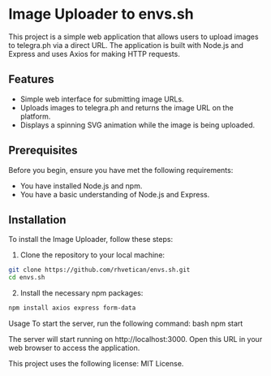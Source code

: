 # Image Uploader to envs.sh

This project is a simple web application that allows users to upload images to telegra.ph via a direct URL. The application is built with Node.js and Express and uses Axios for making HTTP requests.

## Features

- Simple web interface for submitting image URLs.
- Uploads images to telegra.ph and returns the image URL on the platform.
- Displays a spinning SVG animation while the image is being uploaded.

## Prerequisites

Before you begin, ensure you have met the following requirements:

- You have installed Node.js and npm.
- You have a basic understanding of Node.js and Express.

## Installation

To install the Image Uploader, follow these steps:

1. Clone the repository to your local machine:

```bash
git clone https://github.com/rhvetican/envs.sh.git
cd envs.sh
```
2. Install the necessary npm packages:
```bash
npm install axios express form-data
```
Usage
To start the server, run the following command:
bash
npm start

The server will start running on http://localhost:3000. Open this URL in your web browser to access the application.

This project uses the following license: MIT License.

